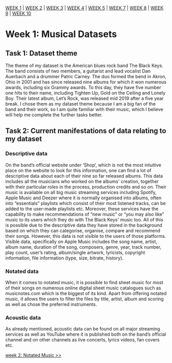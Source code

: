 [WEEK 1](https://katja-andric.github.io/MCA-2019) | [WEEK 2](https://katja-andric.github.io/MCA-2019/LabTasks/week2/week2.html) | [WEEK 3](https://katja-andric.github.io/MCA-2019/LabTasks/week3/week3.html) | [WEEK 4](https://katja-andric.github.io/MCA-2019/LabTasks/week4/week4.html) | [WEEK 5](https://katja-andric.github.io/MCA-2019/LabTasks/week5/week5.html) | [WEEK 7](https://katja-andric.github.io/MCA-2019/LabTasks/week7/week7.html) | [WEEK 8](https://katja-andric.github.io/MCA-2019/LabTasks/week8/week8.html) | [WEEK 9](https://katja-andric.github.io/MCA-2019/LabTasks/week9/week9.html) | [WEEK 10](https://katja-andric.github.io/MCA-2019/LabTasks/week-10/week10.html)

# Week 1: Musical Datasets

## Task 1: Dataset theme 

The theme of my dataset is the American blues rock band The Black Keys. The band consists of two members, a guitarist and 
lead vocalist Dan Auerbach and a drummer Patric Carney. The duo formed the bend in Akron, Ohio in 2001 and has since 
released nine albums for which it won numerous awards, including six Grammy awards. To this day, they have five number 
one hits to their name, including Tighten Up, Gold on the Ceiling and Lonely Boy. Their latest album, Let’s Rock, was 
released mid 2019 after a five year break. 
I chose them as my dataset theme because I am a big fan of the band and their work, so I am quite familiar with their 
music, which I believe will help me complete the further tasks better.

## Task 2: Current manifestations of data relating to my dataset 

### Descriptive data

On the band’s official website under ‘Shop’, which is not the most intuitive place on the website to look for this 
information, one can find a lot of descriptive data about each of their nine so far released albums. This data includes 
all the musicians who worked on the albums' creation, together with their particular roles in the process, production 
credits and so on. Their music is available on all big music streaming services including Spotify, Apple Music and Deezer 
where it is normally organised into albums, often into “essentials” playlists which consist of their most listened tracks, 
can be added to the user-made playlists etc. Moreover, these services have the capability to make recommendations of
“new music” or “you may also like” music to its users which they do with The Black Keys' music too. All of this is 
possible due to the descriptive data they have stored in the background based on which they can categorise, organise, 
compare and recommend their songs. However, this data is not visible to the users of those platforms. Visible data, 
specifically on Apple Music includes the song name, artist, album name, duration of the song, composers, genre, year, 
track number, play count, user’s rating, album/single artwork, lyricists, copyright information, file information 
(type, size, bitrate, history). 

### Notated data

When it comes to notated music, it is possible to find sheet music for most of their songs on numerous online digital 
sheet music catalogues such as musicnotes.com which is the biggest of its kind. Apart from offering notated music, it 
allows the users to filter the files by title, artist, album and scoring as well as chose the preferred instruments. 

### Acoustic data 

As already mentioned, acoustic data can be found on all major streaming services as well as YouTube where it is 
published both on the band’s official channel and on other channels as live concerts, lyrics videos, fan covers etc. 

[week 2: Notated Music >>](https://katja-andric.github.io/MCA-2019/LabTasks/week2/week2.html)

